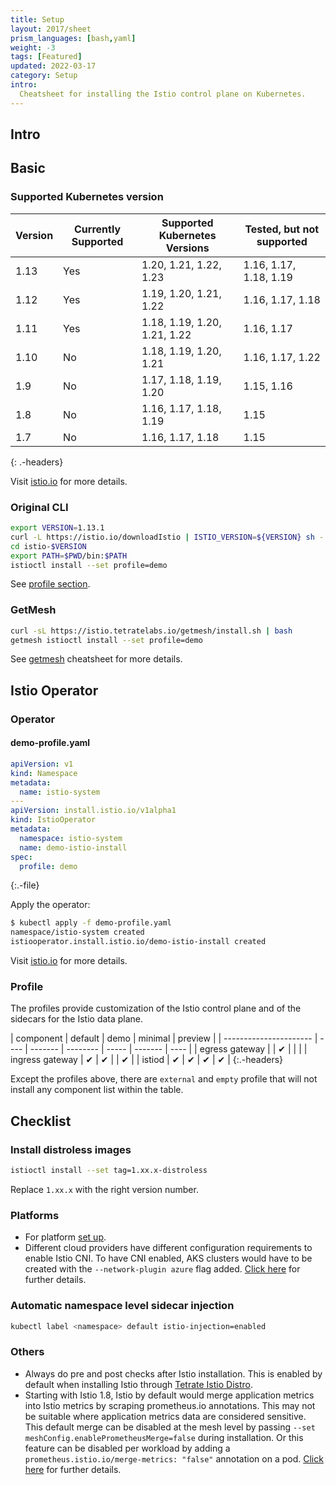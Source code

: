 ```yaml
---
title: Setup
layout: 2017/sheet
prism_languages: [bash,yaml]
weight: -3
tags: [Featured]
updated: 2022-03-17
category: Setup
intro:
  Cheatsheet for installing the Istio control plane on Kubernetes.
---
```


## Intro

## Basic

### Supported Kubernetes version

| Version | Currently Supported | Supported Kubernetes Versions | Tested, but not supported |
| ------- | ------------------- | ----------------------------- | ------------------------- |
| 1.13    | Yes                 | 1.20, 1.21, 1.22, 1.23        | 1.16, 1.17, 1.18, 1.19    |
| 1.12    | Yes                 | 1.19, 1.20, 1.21, 1.22        | 1.16, 1.17, 1.18          |
| 1.11    | Yes                 | 1.18, 1.19, 1.20, 1.21, 1.22  | 1.16, 1.17                |
| 1.10    | No                  | 1.18, 1.19, 1.20, 1.21        | 1.16, 1.17, 1.22          |
| 1.9     | No                  | 1.17, 1.18, 1.19, 1.20        | 1.15, 1.16                |
| 1.8     | No                  | 1.16, 1.17, 1.18, 1.19        | 1.15                      |
| 1.7     | No                  | 1.16, 1.17, 1.18              | 1.15                      |
{: .-headers}

Visit [istio.io](https://istio.io/latest/docs/releases/supported-releases/#support-status-of-istio-releases) for more details.

### Original CLI

```bash
export VERSION=1.13.1
curl -L https://istio.io/downloadIstio | ISTIO_VERSION=${VERSION} sh -
cd istio-$VERSION
export PATH=$PWD/bin:$PATH
istioctl install --set profile=demo
```

See [profile section](#profile).

### GetMesh

```bash
curl -sL https://istio.tetratelabs.io/getmesh/install.sh | bash
getmesh istioctl install --set profile=demo
```

See [getmesh](getmesh) cheatsheet for more details.

## Istio Operator

### Operator

#### demo-profile.yaml

```yaml
apiVersion: v1
kind: Namespace
metadata:
  name: istio-system
---
apiVersion: install.istio.io/v1alpha1
kind: IstioOperator
metadata:
  namespace: istio-system
  name: demo-istio-install
spec:
  profile: demo
```

{:.-file}

Apply the operator:

```bash
$ kubectl apply -f demo-profile.yaml  
namespace/istio-system created
istiooperator.install.istio.io/demo-istio-install created
```

Visit [istio.io](https://istio.io/latest/docs/reference/config/istio.operator.v1alpha1/) for more details.

### Profile

The profiles provide customization of the Istio control plane and of the sidecars for the Istio data plane.

| component | default                | demo | minimal | preview |
| ---------------------- | ---- | ------- | -------- | ----- | ------- | ---- |
| egress gateway  |      | ✔       |             |      |
| ingress gateway | ✔    | ✔       |          | ✔    |
| istiod               | ✔    | ✔       | ✔             | ✔    |
{:.-headers}

Except the profiles above, there are `external` and `empty` profile that will not install any component list within the table.

## Checklist

### Install distroless images

```bash
istioctl install --set tag=1.xx.x-distroless
```

Replace `1.xx.x` with the right version number.

### Platforms

- For platform [set up](https://istio.io/latest/docs/setup/platform-setup/).
- Different cloud providers have different configuration requirements to enable Istio CNI. To have CNI enabled, AKS clusters would have to be created with the `--network-plugin azure` flag added. [Click here](https://istio.io/latest/docs/setup/additional-setup/cni/#hosted-kubernetes-settings) for further details.

### Automatic namespace level sidecar injection

```bash
kubectl label <namespace> default istio-injection=enabled
```

### Others

- Always do pre and post checks after Istio installation. This is enabled by default when installing Istio through [Tetrate Istio Distro](https://docs.tetrate.io/download/).
- Starting with Istio 1.8, Istio by default would merge application metrics into Istio metrics by scraping prometheus.io annotations. This may not be suitable where application metrics data are considered sensitive. This default merge can be disabled at the mesh level by passing `--set meshConfig.enablePrometheusMerge=false` during installation. Or this feature can be disabled per workload by adding a `prometheus.istio.io/merge-metrics: "false"` annotation on a pod. [Click here](https://istio.io/latest/docs/ops/integrations/prometheus/) for further details.
